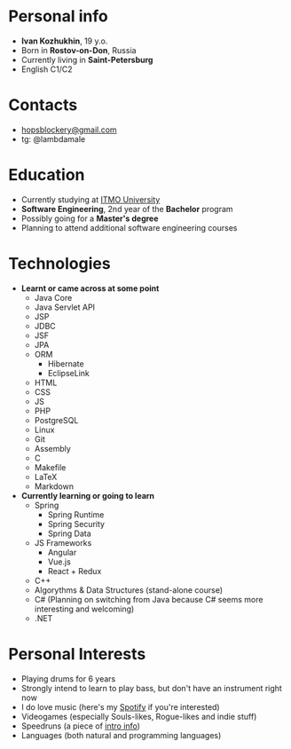 # Personal info #
- **Ivan Kozhukhin**, 19 y.o.
- Born in **Rostov-on-Don**, Russia
- Currently living in **Saint-Petersburg**
- English C1/C2

# Contacts #
- hopsblockery@gmail.com
- tg: @lambdamale

# Education #
- Currently studying at [ITMO University](https://en.itmo.ru/)
- **Software Engineering**, 2nd year of the **Bachelor** program
- Possibly going for a **Master's degree**
- Planning to attend additional software engineering courses

# Technologies
- **Learnt or came across at some point**
	- Java Core
	- Java Servlet API
	- JSP
	- JDBC
   	- JSF
   	- JPA
	- ORM
		- Hibernate
		- EclipseLink
	- HTML
	- CSS
	- JS
	- PHP
	- PostgreSQL
	- Linux
	- Git
	- Assembly
	- C
	- Makefile
	- LaTeX
	- Markdown
- **Currently learning or going to learn**
	- Spring
		- Spring Runtime
		- Spring Security
		- Spring Data
	- JS Frameworks
		- Angular
		- Vue.js
		- React + Redux
	- C++
	- Algorythms & Data Structures (stand-alone course)
 	- C# (Planning on switching from Java because C# seems more interesting and welcoming)
  	- .NET

# Personal Interests #
- Playing drums for 6 years
- Strongly intend to learn to play bass, but don't have an instrument right now
- I do love music (here's my [Spotify](https://open.spotify.com/user/31w5lxhoc74odz4fcialhynd2dom?si=4ad4a796de8e47ad) if you're interested)
- Videogames (especially Souls-likes, Rogue-likes and indie stuff)
- Speedruns (a piece of [intro info](https://www.speedrun.com/about))
- Languages (both natural and programming languages)
